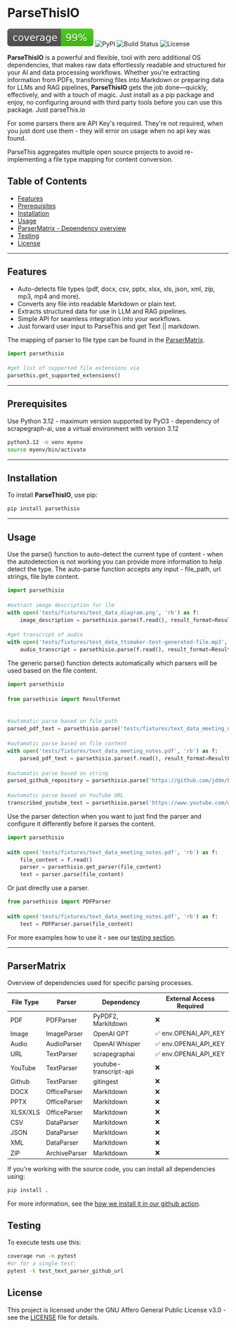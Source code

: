 # ParseThisIO

![Coverage](./coverage.svg)
![PyPI](https://img.shields.io/pypi/v/ParseThis)
![Build Status](https://img.shields.io/github/workflow/status/jdde/ParseThis/CI)
![License](https://img.shields.io/github/license/jdde/ParseThis)


**ParseThisIO** is a powerful and flexible, tool with zero additional OS dependencies, that makes raw data effortlessly readable and structured for your AI and data processing workflows. Whether you're extracting information from PDFs, transforming files into Markdown or preparing data for LLMs and RAG pipelines, **ParseThisIO** gets the job done—quickly, effectively, and with a touch of magic.
Just install as a pip package and enjoy, no configuring around with third party tools before you can use this package. Just parseThis.io

For some parsers there are API Key's required. They're not required, when you just dont use them - they will error on usage when no api key was found.

ParseThis aggregates multiple open source projects to avoid re-implementing a file type mapping for content conversion.

## Table of Contents
- [Features](#features)
- [Prerequisites](#prerequisites)
- [Installation](#installation)
- [Usage](#usage)
- [ParserMatrix - Dependency overview](#ParserMatrix)
- [Testing](#Testing)
- [License](#License)

---

## Features
- Auto-detects file types (pdf, docx, csv, pptx, xlsx, xls, json, xml, zip, mp3, mp4 and more).
- Converts any file into readable Markdown or plain text.
- Extracts structured data for use in LLM and RAG pipelines.
- Simple API for seamless integration into your workflows.
- Just forward user input to ParseThis and get Text || markdown.

The mapping of parser to file type can be found in the [ParserMatrix](#parsermatrix---when-is-which-dependency-used).

```python
import parsethisio

#get list of supported file extensions via 
parsethis.get_supported_extensions()
```


---

## Prerequisites
Use Python 3.12 - maximum version supported by PyO3 - dependency of scrapegraph-ai, use a virtual environment with version 3.12
```sh
python3.12 -m venv myenv
source myenv/bin/activate
```

---

## Installation

To install **ParseThisIO**, use pip:

```bash
pip install parsethisio
```

---

## Usage
Use the parse() function to auto-detect the current type of content - when the autodetection is not working you can provide more information to help detect the type.
The auto-parse function accepts any input - file_path, url strings, file byte content.
```python
import parsethisio

#extract image description for llm
with open('tests/fixtures/test_data_diagram.png', 'rb') as f:
    image_description = parsethisio.parse(f.read(), result_format=ResultFormat.TXT)

#get transcript of audio
with open('tests/fixtures/test_data_ttsmaker-test-generated-file.mp3', 'rb') as f:
    audio_transcript = parsethisio.parse(f.read(), result_format=ResultFormat.TXT)
```

The generic parse() function detects automatically which parsers will be used based on the file content.

```python
import parsethisio

from parsethisio import ResultFormat


#automatic parse based on file_path
parsed_pdf_text = parsethisio.parse('tests/fixtures/text_data_meeting_notes.pdf', result_format=ResultFormat.TXT)

#automatic parse based on file content
with open('tests/fixtures/text_data_meeting_notes.pdf', 'rb') as f:
    parsed_pdf_text = parsethisio.parse(f.read(), result_format=ResultFormat.TXT)  # works with any bytes content

#automatic parse based on string
parsed_github_repository = parsethisio.parse('https://github.com/jdde/ParseThis', result_format=ResultFormat.TXT)

#automatic parse based on YouTube URL
transcribed_youtube_text = parsethisio.parse('https://www.youtube.com/watch?v=ca7QkcAGe', result_format=ResultFormat.TXT)
```

Use the parser detection when you want to just find the parser and configure it differently before it parses the content.
```python
import parsethisio

with open('tests/fixtures/text_data_meeting_notes.pdf', 'rb') as f:
    file_content = f.read()
    parser = parsethisio.get_parser(file_content)
    text = parser.parse(file_content)
```

Or just directly use a parser.
```python
from parsethisio import PDFParser

with open('tests/fixtures/text_data_meeting_notes.pdf', 'rb') as f:
    text = PDFParser.parse(file_content)
```

For more examples how to use it - see our [testing section](tests/test_automatic_parser_selection.py).

---

## ParserMatrix
Overview of dependencies used for specific parsing processes.

| File Type | Parser         | Dependency          | External Access Required |
|-----------|----------------|---------------------|---------------------|
| PDF       | PDFParser      | PyPDF2, Markitdown | ❌ |
| Image     | ImageParser    | OpenAI GPT         | ✅ env.OPENAI_API_KEY|
| Audio     | AudioParser    | OpenAI Whisper     | ✅ env.OPENAI_API_KEY |
| URL       | TextParser     | scrapegraphai      | ✅ env.OPENAI_API_KEY |
| YouTube   | TextParser  | youtube-transcript-api | ❌ |
| Github    | TextParser     | gitingest          | ❌ |
| DOCX      | OfficeParser   | Markitdown         | ❌ |
| PPTX      | OfficeParser   | Markitdown         | ❌ |
| XLSX/XLS  | OfficeParser   | Markitdown         | ❌ |
| CSV       | DataParser     | Markitdown         | ❌ |
| JSON      | DataParser     | Markitdown         | ❌ |
| XML       | DataParser     | Markitdown         | ❌ |
| ZIP       | ArchiveParser  | Markitdown         | ❌ |


If you're working with the source code, you can install all dependencies using:

```bash
pip install .
```
For more information, see the [how we install it in our github action](.github/workflows/coverage.yml).


## Testing
To execute tests use this:

```bash
coverage run -m pytest
#or for a single test:
pytest -k test_text_parser_github_url
```


## License
This project is licensed under the GNU Affero General Public License v3.0 - see the [LICENSE](LICENSE) file for details.
